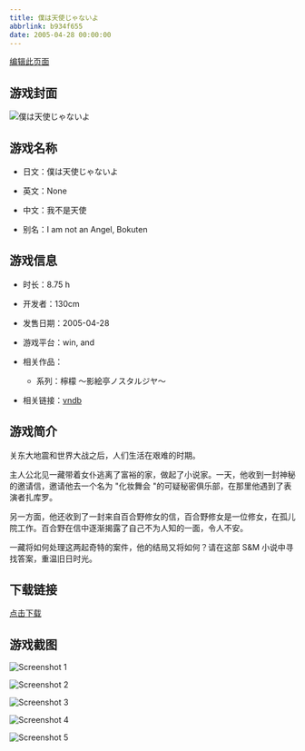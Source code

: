 ```yaml
---
title: 僕は天使じゃないよ
abbrlink: b934f655
date: 2005-04-28 00:00:00
---
```

[编辑此页面](https://github.com/ACG-3/ADV3-source/blob/main/source/_posts/games/%E5%83%95%E3%81%AF%E5%A4%A9%E4%BD%BF%E3%81%98%E3%82%83%E3%81%AA%E3%81%84%E3%82%88.md)

## 游戏封面

![僕は天使じゃないよ](https://pan.timero.xyz/d/onedrive/img_lib_001/%E5%83%95%E3%81%AF%E5%A4%A9%E4%BD%BF%E3%81%98%E3%82%83%E3%81%AA%E3%81%84%E3%82%88_cover.avif)


## 游戏名称

- 日文：僕は天使じゃないよ
- 英文：None
- 中文：我不是天使

- 别名：I am not an Angel, Bokuten


## 游戏信息

- 时长：8.75 h
- 开发者：130cm
- 发售日期：2005-04-28
- 游戏平台：win, and
- 相关作品：
   - 系列：檸檬 ～影絵亭ノスタルジヤ～

- 相关链接：[vndb](https://vndb.org/v585)


## 游戏简介

关东大地震和世界大战之后，人们生活在艰难的时期。

主人公北见一藏带着女仆逃离了富裕的家，做起了小说家。一天，他收到一封神秘的邀请信，邀请他去一个名为 "化妆舞会 "的可疑秘密俱乐部，在那里他遇到了表演者扎库罗。

另一方面，他还收到了一封来自百合野修女的信，百合野修女是一位修女，在孤儿院工作。百合野在信中逐渐揭露了自己不为人知的一面，令人不安。

一藏将如何处理这两起奇特的案件，他的结局又将如何？请在这部 S&M 小说中寻找答案，重温旧日时光。


## 下载链接

[点击下载](https://pan.timero.xyz/onedrive/adv_lib_001/%E5%83%95%E3%81%AF%E5%A4%A9%E4%BD%BF%E3%81%98%E3%82%83%E3%81%AA%E3%81%84%E3%82%88)


## 游戏截图


![Screenshot 1](https://pan.timero.xyz/d/onedrive/img_lib_001/%E5%83%95%E3%81%AF%E5%A4%A9%E4%BD%BF%E3%81%98%E3%82%83%E3%81%AA%E3%81%84%E3%82%88_Screenshot_1.avif)

![Screenshot 2](https://pan.timero.xyz/d/onedrive/img_lib_001/%E5%83%95%E3%81%AF%E5%A4%A9%E4%BD%BF%E3%81%98%E3%82%83%E3%81%AA%E3%81%84%E3%82%88_Screenshot_2.avif)

![Screenshot 3](https://pan.timero.xyz/d/onedrive/img_lib_001/%E5%83%95%E3%81%AF%E5%A4%A9%E4%BD%BF%E3%81%98%E3%82%83%E3%81%AA%E3%81%84%E3%82%88_Screenshot_3.avif)

![Screenshot 4](https://pan.timero.xyz/d/onedrive/img_lib_001/%E5%83%95%E3%81%AF%E5%A4%A9%E4%BD%BF%E3%81%98%E3%82%83%E3%81%AA%E3%81%84%E3%82%88_Screenshot_4.avif)

![Screenshot 5](https://pan.timero.xyz/d/onedrive/img_lib_001/%E5%83%95%E3%81%AF%E5%A4%A9%E4%BD%BF%E3%81%98%E3%82%83%E3%81%AA%E3%81%84%E3%82%88_Screenshot_5.avif)

